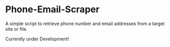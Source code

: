 # Phone-Email-Scraper
A simple script to retrieve phone number and email addresses from a target site or file. 

Currently under Development!
